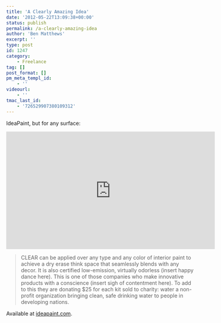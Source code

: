```yaml
---
title: 'A Clearly Amazing Idea'
date: '2012-05-22T13:09:38+00:00'
status: publish
permalink: /a-clearly-amazing-idea
author: 'Ben Matthews'
excerpt: ''
type: post
id: 1247
category:
    - Freelance
tag: []
post_format: []
pm_meta_templ_id:
    - ''
videourl:
    - ''
tmac_last_id:
    - '726529907380109312'
---
```

IdeaPaint, but for any surface:

<iframe allowfullscreen="allowfullscreen" frameborder="0" height="315" src="http://web.archive.org/web/20120527195539if_/http://www.youtube.com/embed/yWRnaDYKCko" width="560"></iframe>

> CLEAR can be applied over any type and any color of interior paint to achieve a dry erase think space that seamlessly blends with any decor. It is also certified low-emission, virtually odorless (insert happy dance here). This is one of those companies who make innovative products with a conscience (insert sigh of contentment here). To add to this they are donating $25 for each kit sold to charity: water a non-profit organization bringing clean, safe drinking water to people in developing nations.

Available at [ideapaint.com](http://web.archive.org/web/20120527195539/http://ideapaint.com/ "Idea Paint").